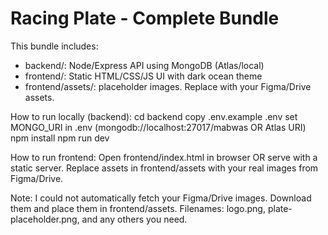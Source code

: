 Racing Plate - Complete Bundle
=============================

This bundle includes:
- backend/: Node/Express API using MongoDB (Atlas/local)
- frontend/: Static HTML/CSS/JS UI with dark ocean theme
- frontend/assets/: placeholder images. Replace with your Figma/Drive assets.

How to run locally (backend):
  cd backend
  copy .env.example .env
  set MONGO_URI in .env (mongodb://localhost:27017/mabwas OR Atlas URI)
  npm install
  npm run dev

How to run frontend:
  Open frontend/index.html in browser OR serve with a static server. Replace assets in frontend/assets with your real images from Figma/Drive.

Note: I could not automatically fetch your Figma/Drive images. Download them and place them in frontend/assets. Filenames: logo.png, plate-placeholder.png, and any others you need.
